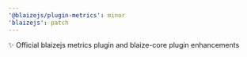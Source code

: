 ```yaml
---
'@blaizejs/plugin-metrics': minor
'blaizejs': patch
---
```


✨ Official blaizejs metrics plugin and blaize-core plugin enhancements
